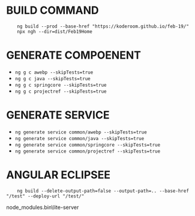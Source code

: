 # BUILD COMMAND

```
    ng build --prod --base-href "https://koderoom.github.io/feb-19/"
    npx ngh --dir=dist/Feb19Home
```

# GENERATE COMPOENENT
* `ng g c awebp --skipTests=true`
* `ng g c java --skipTests=true`
* `ng g c springcore --skipTests=true`
* `ng g c projectref --skipTests=true`


# GENERATE SERVICE
* `ng generate service common/awebp --skipTests=true`
* `ng generate service common/java --skipTests=true`
* `ng generate service common/springcore --skipTests=true`
* `ng generate service common/projectref --skipTests=true`


# ANGULAR ECLIPSEE
```
    ng build --delete-output-path=false --output-path=.. --base-href "/test" --deploy-url "/test/"
```


node_modules\.bin\lite-server